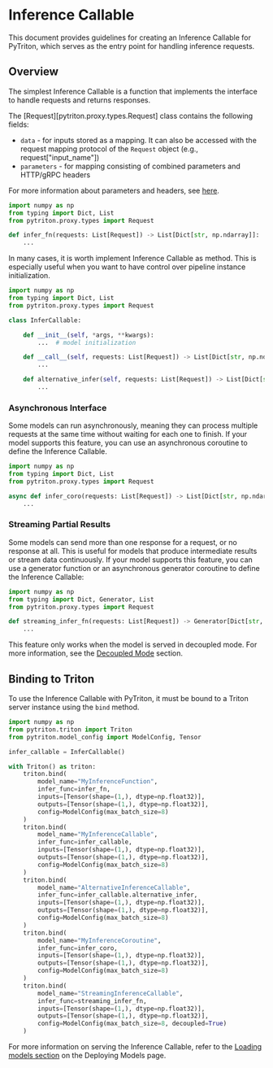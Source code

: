 <!--
Copyright (c) 2022-2023, NVIDIA CORPORATION. All rights reserved.

Licensed under the Apache License, Version 2.0 (the "License");
you may not use this file except in compliance with the License.
You may obtain a copy of the License at

    http://www.apache.org/licenses/LICENSE-2.0

Unless required by applicable law or agreed to in writing, software
distributed under the License is distributed on an "AS IS" BASIS,
WITHOUT WARRANTIES OR CONDITIONS OF ANY KIND, either express or implied.
See the License for the specific language governing permissions and
limitations under the License.
-->

# Inference Callable

This document provides guidelines for creating an Inference Callable for PyTriton, which serves as the entry point for handling inference requests.

## Overview

The simplest Inference Callable is a function that implements the interface to handle requests and returns responses.

The [Request][pytriton.proxy.types.Request] class contains the following fields:

- `data` - for inputs stored as a mapping. It can also be accessed with the request mapping protocol of the `Request` object (e.g., request["input_name"])
- `parameters` - for mapping consisting of combined parameters and HTTP/gRPC headers

For more information about parameters and headers, see [here](custom_params.md).

```python
import numpy as np
from typing import Dict, List
from pytriton.proxy.types import Request

def infer_fn(requests: List[Request]) -> List[Dict[str, np.ndarray]]:
    ...
```

In many cases, it is worth implement Inference Callable as method. This is especially useful when you want to have control over pipeline instance initialization.

<!--pytest-codeblocks:cont-->

```python
import numpy as np
from typing import Dict, List
from pytriton.proxy.types import Request

class InferCallable:

    def __init__(self, *args, **kwargs):
        ...  # model initialization

    def __call__(self, requests: List[Request]) -> List[Dict[str, np.ndarray]]:
        ...

    def alternative_infer(self, requests: List[Request]) -> List[Dict[str, np.ndarray]]:
        ...
```

### Asynchronous Interface

Some models can run asynchronously, meaning they can process multiple requests at the same time without waiting for each one to finish. If your model supports this feature, you can use an asynchronous coroutine to define the Inference Callable.

<!--pytest-codeblocks:cont-->

```python
import numpy as np
from typing import Dict, List
from pytriton.proxy.types import Request

async def infer_coro(requests: List[Request]) -> List[Dict[str, np.ndarray]]:
    ...
```

### Streaming Partial Results

Some models can send more than one response for a request, or no response at all. This is useful for models that produce intermediate results or stream data continuously. If your model supports this feature, you can use a generator function or an asynchronous generator coroutine to define the Inference Callable:

<!--pytest-codeblocks:cont-->

```python
import numpy as np
from typing import Dict, Generator, List
from pytriton.proxy.types import Request

def streaming_infer_fn(requests: List[Request]) -> Generator[Dict[str, np.ndarray], None, None]:
    ...
```

This feature only works when the model is served in decoupled mode. For more information, see the [Decoupled Mode](decoupled_mode.md) section.

## Binding to Triton

To use the Inference Callable with PyTriton, it must be bound to a Triton server instance using the `bind` method.

 <!--pytest-codeblocks:cont-->

```python
import numpy as np
from pytriton.triton import Triton
from pytriton.model_config import ModelConfig, Tensor

infer_callable = InferCallable()

with Triton() as triton:
    triton.bind(
        model_name="MyInferenceFunction",
        infer_func=infer_fn,
        inputs=[Tensor(shape=(1,), dtype=np.float32)],
        outputs=[Tensor(shape=(1,), dtype=np.float32)],
        config=ModelConfig(max_batch_size=8)
    )
    triton.bind(
        model_name="MyInferenceCallable",
        infer_func=infer_callable,
        inputs=[Tensor(shape=(1,), dtype=np.float32)],
        outputs=[Tensor(shape=(1,), dtype=np.float32)],
        config=ModelConfig(max_batch_size=8)
    )
    triton.bind(
        model_name="AlternativeInferenceCallable",
        infer_func=infer_callable.alternative_infer,
        inputs=[Tensor(shape=(1,), dtype=np.float32)],
        outputs=[Tensor(shape=(1,), dtype=np.float32)],
        config=ModelConfig(max_batch_size=8)
    )
    triton.bind(
        model_name="MyInferenceCoroutine",
        infer_func=infer_coro,
        inputs=[Tensor(shape=(1,), dtype=np.float32)],
        outputs=[Tensor(shape=(1,), dtype=np.float32)],
        config=ModelConfig(max_batch_size=8)
    )
    triton.bind(
        model_name="StreamingInferenceCallable",
        infer_func=streaming_infer_fn,
        inputs=[Tensor(shape=(1,), dtype=np.float32)],
        outputs=[Tensor(shape=(1,), dtype=np.float32)],
        config=ModelConfig(max_batch_size=8, decoupled=True)
    )
```

For more information on serving the Inference Callable, refer to the [Loading models section](binding_models.md) on the Deploying Models page.
